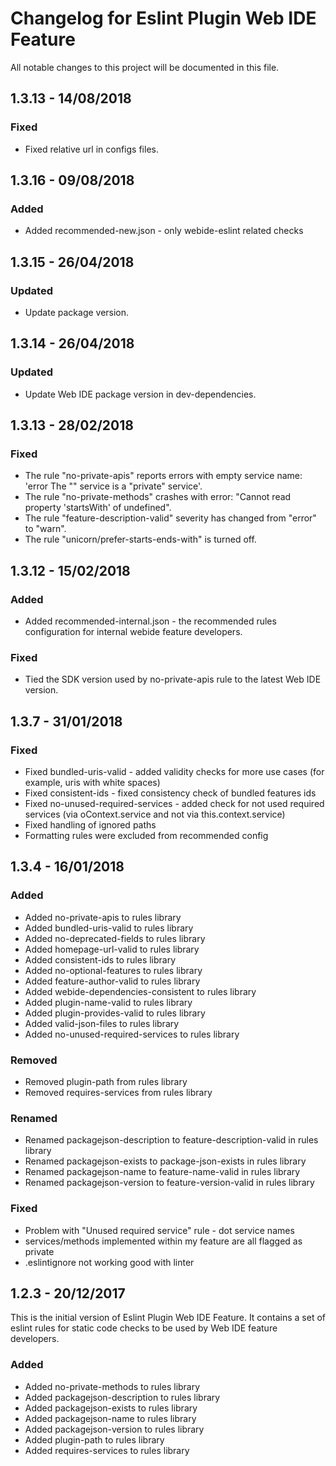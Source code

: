 # Changelog for Eslint Plugin Web IDE Feature

All notable changes to this project will be documented in this file.

## 1.3.13 - 14/08/2018

### Fixed

- Fixed relative url in configs files.

## 1.3.16 - 09/08/2018

### Added

- Added recommended-new.json - only webide-eslint related checks

## 1.3.15 - 26/04/2018

### Updated

- Update package version.

## 1.3.14 - 26/04/2018

### Updated

- Update Web IDE package version in dev-dependencies.

## 1.3.13 - 28/02/2018

### Fixed

- The rule "no-private-apis" reports errors with empty service name: 'error The "" service is a "private" service'.
- The rule "no-private-methods" crashes with error: "Cannot read property 'startsWith' of undefined".
- The rule "feature-description-valid" severity has changed from "error" to "warn".
- The rule "unicorn/prefer-starts-ends-with" is turned off.

## 1.3.12 - 15/02/2018

### Added

- Added recommended-internal.json - the recommended rules configuration for internal webide feature developers.

### Fixed

- Tied the SDK version used by no-private-apis rule to the latest Web IDE version.

## 1.3.7 - 31/01/2018

### Fixed

- Fixed bundled-uris-valid - added validity checks for more use cases (for example, uris with white spaces)
- Fixed consistent-ids - fixed consistency check of bundled features ids
- Fixed no-unused-required-services - added check for not used required services (via oContext.service and not via this.context.service)
- Fixed handling of ignored paths
- Formatting rules were excluded from recommended config

## 1.3.4 - 16/01/2018

### Added

- Added no-private-apis to rules library
- Added bundled-uris-valid to rules library
- Added no-deprecated-fields to rules library
- Added homepage-url-valid to rules library
- Added consistent-ids to rules library
- Added no-optional-features to rules library
- Added feature-author-valid to rules library
- Added webide-dependencies-consistent to rules library
- Added plugin-name-valid to rules library
- Added plugin-provides-valid to rules library
- Added valid-json-files to rules library
- Added no-unused-required-services to rules library

### Removed

- Removed plugin-path from rules library
- Removed requires-services from rules library

### Renamed

- Renamed packagejson-description to feature-description-valid in rules library
- Renamed packagejson-exists to package-json-exists in rules library
- Renamed packagejson-name to feature-name-valid in rules library
- Renamed packagejson-version to feature-version-valid in rules library

### Fixed

- Problem with "Unused required service" rule - dot service names
- services/methods implemented within my feature are all flagged as private
- .eslintignore not working good with linter

## 1.2.3 - 20/12/2017

This is the initial version of Eslint Plugin Web IDE Feature. It contains a set of eslint rules for static code checks to be used by Web IDE feature developers.

### Added

- Added no-private-methods to rules library
- Added packagejson-description to rules library
- Added packagejson-exists to rules library
- Added packagejson-name to rules library
- Added packagejson-version to rules library
- Added plugin-path to rules library
- Added requires-services to rules library

